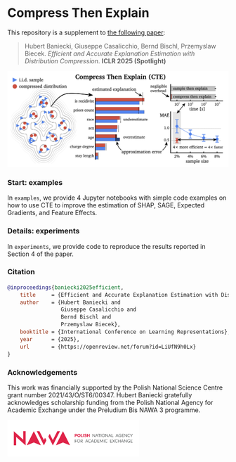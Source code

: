 # Compress Then Explain

This repository is a supplement to [the following paper](https://openreview.net/forum?id=LiUfN9h0Lx):

> Hubert Baniecki, Giuseppe Casalicchio, Bernd Bischl, Przemyslaw Biecek. *Efficient and Accurate Explanation Estimation with Distribution Compression*. **ICLR 2025 (Spotlight)**

![](images/fig1.png)

### Start: examples

In `examples`, we provide 4 Jupyter notebooks with simple code examples on how to use CTE to improve the estimation of SHAP, SAGE, Expected Gradients, and Feature Effects.

### Details: experiments

In `experiments`, we provide code to reproduce the results reported in Section 4 of the paper.

### Citation

```bibtex
@inproceedings{baniecki2025efficient,
    title     = {Efficient and Accurate Explanation Estimation with Distribution Compression},
    author    = {Hubert Baniecki and 
                 Giuseppe Casalicchio and 
                 Bernd Bischl and 
                 Przemyslaw Biecek},
    booktitle = {International Conference on Learning Representations},
    year      = {2025},
    url       = {https://openreview.net/forum?id=LiUfN9h0Lx}
}
```

### Acknowledgements

This work was financially supported by the Polish National Science Centre grant number 2021/43/O/ST6/00347. Hubert Baniecki gratefully acknowledges scholarship funding from the Polish National Agency for Academic Exchange under the Preludium Bis NAWA 3 programme.

<img src="images/logo.png" width="300px">